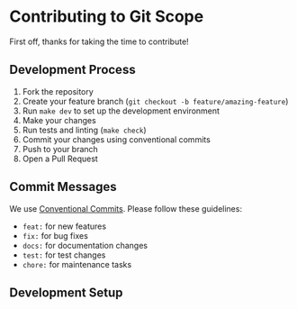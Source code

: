 # Contributing to Git Scope

First off, thanks for taking the time to contribute! 

## Development Process

1. Fork the repository
2. Create your feature branch (`git checkout -b feature/amazing-feature`)
3. Run `make dev` to set up the development environment
4. Make your changes
5. Run tests and linting (`make check`)
6. Commit your changes using conventional commits
7. Push to your branch
8. Open a Pull Request

## Commit Messages

We use [Conventional Commits](https://www.conventionalcommits.org/). Please follow these guidelines:

- `feat:` for new features
- `fix:` for bug fixes
- `docs:` for documentation changes
- `test:` for test changes
- `chore:` for maintenance tasks

## Development Setup 